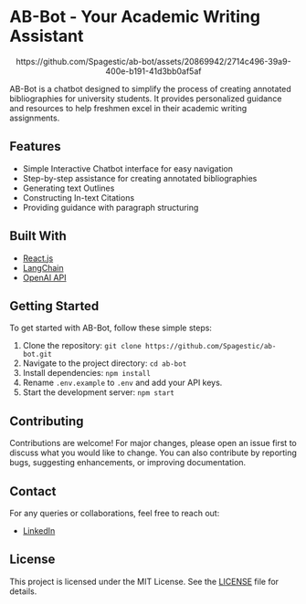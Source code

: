 # AB-Bot - Your Academic Writing Assistant

<div align="center">
https://github.com/Spagestic/ab-bot/assets/20869942/2714c496-39a9-400e-b191-41d3bb0af5af
</div>

AB-Bot is a chatbot designed to simplify the process of creating annotated bibliographies for university students. It provides personalized guidance and resources to help freshmen excel in their academic writing assignments.


## Features

- Simple Interactive Chatbot interface for easy navigation
- Step-by-step assistance for creating annotated bibliographies
- Generating text Outlines
- Constructing In-text Citations
- Providing guidance with paragraph structuring

## Built With

- [React.js](https://reactjs.org/)
- [LangChain](https://langchain.ai/)
- [OpenAI API](https://openai.com/api/)

## Getting Started

To get started with AB-Bot, follow these simple steps:

1. Clone the repository: `git clone https://github.com/Spagestic/ab-bot.git`
2. Navigate to the project directory: `cd ab-bot`
3. Install dependencies: `npm install`
4. Rename `.env.example` to `.env` and add your API keys.
5. Start the development server: `npm start`

## Contributing

Contributions are welcome! For major changes, please open an issue first to discuss what you would like to change. You can also contribute by reporting bugs, suggesting enhancements, or improving documentation.

## Contact

For any queries or collaborations, feel free to reach out:

- [LinkedIn](https://www.linkedin.com/in/vishalginni/)

## License

This project is licensed under the MIT License. See the [LICENSE](LICENSE) file for details.

